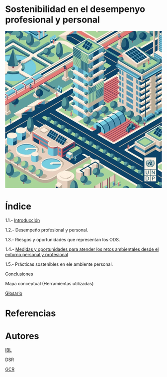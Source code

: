 # Sostenibilidad en el desempenyo profesional y personal

![portada](img/giphy.gif)

# Índice

1.1.- [Introducción](introduccion.md)

1.2.- Desempeño profesional y personal.

1.3.- Riesgos y oportunidades que representan los ODS.

1.4.- [Medidas y oportunidades para atender los retos ambientales desde el entorno personal y profesional](medidas.md)

1.5.- Prácticas sostenibles en ele ambiente personal.

Conclusiones

Mapa conceptual (Herramientas utilizadas)

[Glosario](glosario.md)

# Referencias

# Autores

[IBL](https://github.com/IvanBL8/Desempeno-profesional)

DSR

[GCR](https://github.com/Guille98-ASIR/Desempeno-profesional)
